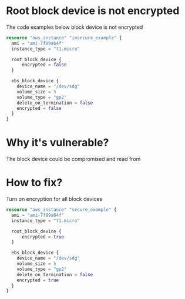 # Root block device is not encrypted

The code examples below block device is not encrypted

```terraform
resource "aws_instance" "insecure_example" {
  ami = "ami-7f89a64f"
  instance_type = "t1.micro"

  root_block_device {
      encrypted = false
  }

  ebs_block_device {
    device_name = "/dev/sdg"
    volume_size = 5
    volume_type = "gp2"
    delete_on_termination = false
    encrypted = false
  }
}
```

# Why it's vulnerable?
The block device could be compromised and read from

# How to fix?

Turn on encryption for all block devices

```terraform
resource "aws_instance" "secure_example" {
  ami = "ami-7f89a64f"
  instance_type = "t1.micro"

  root_block_device {
      encrypted = true
  }

  ebs_block_device {
    device_name = "/dev/sdg"
    volume_size = 5
    volume_type = "gp2"
    delete_on_termination = false
    encrypted = true
  }
}
```
